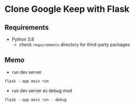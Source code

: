 # Clone Google Keep with Flask

## Requirements

- Python 3.8
    - check `requirements` directory for third-party packages

## Memo

- run dev server

```powershell
flask --app main run
```

- run dev server as debug mod

```powershell
flask --app main run --debug
```